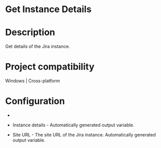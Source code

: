 ﻿# Get Instance Details

# Description

Get details of the Jira instance.

# Project compatibility

Windows | Cross-platform

# Configuration

* 



* Instance details - Automatically generated output variable.
* Site URL - The site URL of the Jira instance. Automatically generated output variable.
